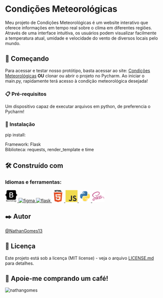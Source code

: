 # Condições Meteorológicas

Meu projeto de Condições Meteorológicas é um website interativo que oferece informações em tempo real sobre o clima em diferentes regiões. Através de uma interface intuitiva, os usuários podem visualizar facilmente a temperatura atual, umidade e velocidade do vento de diversos locais pelo mundo.

## 🚀 Começando

Para acessar e testar nosso protótipo, basta acessar ao site:  <a href="https://nathangomes.pythonanywhere.com/" target="_blank" rel="noreferrer">Condições Meteorológicas</a> <strong>OU</strong> clonar ou abrir o projeto no Pycharm. Ao iniciar o main.py, rapidamente terá acesso à condição meteorológica desejada!

### 📋 Pré-requisitos

Um dispositivo capaz de executar arquivos em python, de preferencia o Pycharm!

### 🔧 Instalação

pip install:

Framework: Flask<br>
Biblioteca: requests, render_template e time

## 🛠️ Construído com

<h3 align="left">Idiomas e ferramentas:</h3>
<p align="left"> <a href="https://getbootstrap.com" target="_blank" rel="noreferrer"> <img src="https://raw.githubusercontent.com/devicons/devicon/master/icons/bootstrap/bootstrap-plain-wordmark.svg" alt="bootstrap" width="40" height="40"/> </a> <a href="https://www.figma.com/" target="_blank" rel="noreferrer"> <img src="https://www.vectorlogo.zone/logos/figma/figma-icon.svg" alt="figma" width="40" height="40"/> </a> <a href="https://flask.palletsprojects.com/" target="_blank" rel="noreferrer"> <img src="https://www.vectorlogo.zone/logos/pocoo_flask/pocoo_flask-icon.svg" alt="flask" width="40" height="40"/> </a> <a href="https://www.w3.org/html/" target="_blank" rel="noreferrer"> <img src="https://raw.githubusercontent.com/devicons/devicon/master/icons/html5/html5-original-wordmark.svg" alt="html5" width="40" height="40"/> </a> <a href="https://developer.mozilla.org/en-US/docs/Web/JavaScript" target="_blank" rel="noreferrer"> <img src="https://raw.githubusercontent.com/devicons/devicon/master/icons/javascript/javascript-original.svg" alt="javascript" width="40" height="40"/> </a> <a href="https://www.python.org" target="_blank" rel="noreferrer"> <img src="https://raw.githubusercontent.com/devicons/devicon/master/icons/python/python-original.svg" alt="python" width="40" height="40"/> </a> <a href="https://sass-lang.com" target="_blank" rel="noreferrer"> <img src="https://raw.githubusercontent.com/devicons/devicon/master/icons/sass/sass-original.svg" alt="sass" width="40" height="40"/> </a> </p>

## ✒️ Autor

[@NathanGomes13](https://nathan-gomes.netlify.app/)


## 📄 Licença

Este projeto está sob a licença (MIT license) - veja o arquivo [LICENSE.md](https://github.com/NathanGomes13/Condicoes_Meteorologicas/blob/main/LICENSE) para detalhes.

## 🎁 Apoie-me comprando um café!

<p><a target="_blank" href="https://www.buymeacoffee.com/nathangomes"> <img align="left" src="https://cdn.buymeacoffee.com/buttons/v2/default-yellow.png" height="50" width="210" alt="nathangomes" /></a></p><br><br>
